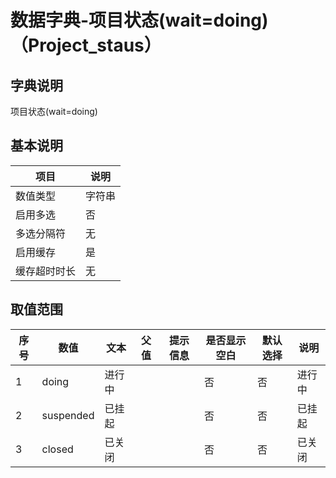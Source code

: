 # 数据字典-项目状态(wait=doing)（Project_staus）
## 字典说明
项目状态(wait=doing)

## 基本说明
| 项目 | 说明 |
| -- | -- |
| 数值类型 | 字符串 |
| 启用多选 | 否 |
| 多选分隔符 | 无 |
| 启用缓存 | 是 |
| 缓存超时时长 | 无 |

## 取值范围
| 序号 | 数值 | 文本 | 父值 | 提示信息 | 是否显示空白 | 默认选择 | 说明 |
| -- | -- | -- | -- | -- | -- | -- | -- |
| 1 | doing | 进行中 |  |  | 否 | 否 | 进行中 |
| 2 | suspended | 已挂起 |  |  | 否 | 否 | 已挂起 |
| 3 | closed | 已关闭 |  |  | 否 | 否 | 已关闭 |

